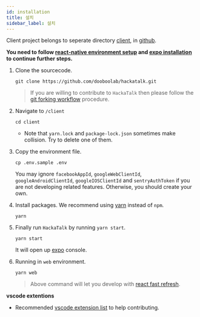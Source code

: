 ```yaml
---
id: installation
title: 설치
sidebar_label: 설치
---
```


Client project belongs to seperate directory [client](https://github.com/dooboolab/hackatalk/tree/master/client), in [github](https://github.com/dooboolab/hackatalk).


**You need to follow [react-native environment setup](https://reactnative.dev/docs/environment-setup) and [expo installation](https://docs.expo.io/get-started/installation) to continue further steps.**

1. Clone the sourcecode.
   ```
   git clone https://github.com/dooboolab/hackatalk.git
   ```
   > If you are willing to contribute to `HackaTalk` then please follow the [git forking workflow](https://medium.com/dooboolab/quick-start-for-contributing-to-whatssub-with-forking-workflow-16c8c971adc5) procedure.

2. Navigate to `/client`
   ```
   cd client
   ```
   - Note that `yarn.lock` and `package-lock.json` sometimes make collision. Try to delete one of them.

3. Copy the environment file.
   ```
   cp .env.sample .env
   ```
   You may ignore `facebookAppId`, `googleWebClientId`, `googleAndroidClientId`, `googleIOSClientId` and `sentryAuthToken` if you are not developing related features. Otherwise, you should create your own.

4. Install packages. We recommend using [yarn](https://classic.yarnpkg.com) instead of `npm`.
   ```
   yarn
   ```

5. Finally run `HackaTalk` by running `yarn start`.
   ```
   yarn start
   ```
   It will open up [expo](https://expo.io) console.

6. Running in `web` environment.
   ```
   yarn web
   ```
   > Above command will let you develop with [react fast refresh](https://javascript.plainenglish.io/react-fast-refresh-the-new-react-hot-reloader-652c6645548c).

**vscode extentions**
- Recommended [vscode extension list](https://gist.github.com/hyochan/815e9040593180c4725d7694d863e5a1#gistcomment-3019263) to help contributing.
